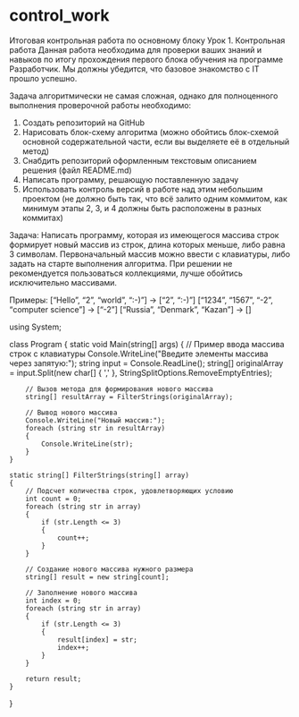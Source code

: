# control_work
Итоговая контрольная работа по основному блоку
Урок 1. Контрольная работа
Данная работа необходима для проверки ваших знаний и навыков по итогу прохождения первого блока обучения на программе Разработчик. Мы должны убедится, что базовое знакомство с IT прошло успешно.

Задача алгоритмически не самая сложная, однако для полноценного выполнения проверочной работы необходимо:

1. Создать репозиторий на GitHub
2. Нарисовать блок-схему алгоритма (можно обойтись блок-схемой основной содержательной части, если вы выделяете её в отдельный метод)
3. Снабдить репозиторий оформленным текстовым описанием решения (файл README.md)
4. Написать программу, решающую поставленную задачу
5. Использовать контроль версий в работе над этим небольшим проектом (не должно быть так, что всё залито одним коммитом, как минимум этапы 2, 3, и 4 должны быть расположены в разных коммитах)

Задача: Написать программу, которая из имеющегося массива строк формирует новый массив из строк, длина которых меньше, либо равна 3 символам. Первоначальный массив можно ввести с клавиатуры, либо задать на старте выполнения алгоритма. При решении не рекомендуется пользоваться коллекциями, лучше обойтись исключительно массивами.

Примеры:
[“Hello”, “2”, “world”, “:-)”] → [“2”, “:-)”]
[“1234”, “1567”, “-2”, “computer science”] → [“-2”]
[“Russia”, “Denmark”, “Kazan”] → []

using System;

class Program
{
    static void Main(string[] args)
    {
        // Пример ввода массива строк с клавиатуры
        Console.WriteLine("Введите элементы массива через запятую:");
        string input = Console.ReadLine();
        string[] originalArray = input.Split(new char[] { ',' }, StringSplitOptions.RemoveEmptyEntries);

        // Вызов метода для формирования нового массива
        string[] resultArray = FilterStrings(originalArray);

        // Вывод нового массива
        Console.WriteLine("Новый массив:");
        foreach (string str in resultArray)
        {
            Console.WriteLine(str);
        }
    }

    static string[] FilterStrings(string[] array)
    {
        // Подсчет количества строк, удовлетворяющих условию
        int count = 0;
        foreach (string str in array)
        {
            if (str.Length <= 3)
            {
                count++;
            }
        }

        // Создание нового массива нужного размера
        string[] result = new string[count];

        // Заполнение нового массива
        int index = 0;
        foreach (string str in array)
        {
            if (str.Length <= 3)
            {
                result[index] = str;
                index++;
            }
        }

        return result;
    }
}
